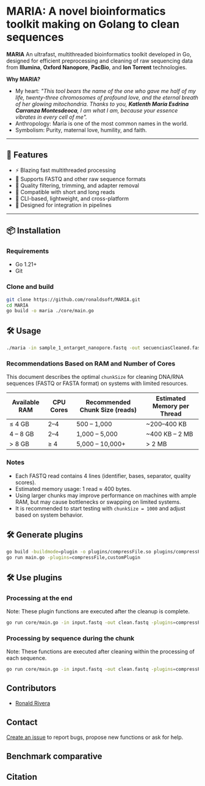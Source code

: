 # MARIA: A novel bioinformatics toolkit making on Golang to clean sequences

**MARIA** An ultrafast, multithreaded bioinformatics toolkit developed in Go, designed for efficient preprocessing and cleaning of raw sequencing data from **Illumina**, **Oxford Nanopore**, **PacBio**, and **Ion Torrent** technologies.

**Why MARIA?**

- My heart: _"This tool bears the name of the one who gave me half of my life, twenty-three chromosomes of profound love, and the eternal breath of her glowing mitochondria. Thanks to you, **Katlenth María Esdrina Carranza Montesdeoca**, I am what I am, because your essence vibrates in every cell of me"._
- Anthropology: María is one of the most common names in the world.
- Symbolism: Purity, maternal love, humility, and faith.

---

## 🚀 Features

- ⚡ Blazing fast multithreaded processing
- 🧬 Supports FASTQ and other raw sequence formats
- 🧹 Quality filtering, trimming, and adapter removal
- 🧪 Compatible with short and long reads
- 🔧 CLI-based, lightweight, and cross-platform
- 🔄 Designed for integration in pipelines

---

## 📦 Installation

### Requirements

- Go 1.21+
- Git

### Clone and build

```bash
git clone https://github.com/ronaldsoft/MARIA.git
cd MARIA
go build -o maria ./core/main.go
```

## 🛠 Usage

```bash
./maria -in sample_1_ontarget_nanopore.fastq -out secuenciasCleaned.fastq -plugins=compressFile
```

### Recommendations Based on RAM and Number of Cores

This document describes the optimal `chunkSize` for cleaning DNA/RNA sequences (FASTQ or FASTA format) on systems with limited resources.

| Available RAM | CPU Cores | Recommended Chunk Size (reads) | Estimated Memory per Thread |
| ------------- | --------- | ------------------------------ | --------------------------- |
| ≤ 4 GB        | 2–4       | 500 – 1,000                    | ~200–400 KB                 |
| 4 – 8 GB      | 2–4       | 1,000 – 5,000                  | ~400 KB – 2 MB              |
| > 8 GB        | ≥ 4       | 5,000 – 10,000+                | > 2 MB                      |

### Notes

- Each FASTQ read contains 4 lines (identifier, bases, separator, quality scores).
- Estimated memory usage: 1 read ≈ 400 bytes.
- Using larger chunks may improve performance on machines with ample RAM, but may cause bottlenecks or swapping on limited systems.
- It is recommended to start testing with `chunkSize = 1000` and adjust based on system behavior.

## 🛠 Generate plugins

```bash
go build -buildmode=plugin -o plugins/compressFile.so plugins/compressFile.go
go run main.go -plugins=compressFile,customPlugin
```

## 🛠 Use plugins

### Processing at the end

Note: These plugin functions are executed after the cleanup is complete.

```bash
go run core/main.go -in input.fastq -out clean.fastq -plugins=compressFile
```

### Processing by sequence during the chunk

Note: These functions are executed after cleaning within the processing of each sequence.

```bash
go run core/main.go -in input.fastq -out clean.fastq -plugins=compressFile -preworker true
```

## Contributors

- [Ronald Rivera](https://github.com/ronaldsoft)

## Contact

[Create an issue](https://github.com/ronaldsoft/MARIA/issues) to report bugs,
propose new functions or ask for help.

<!-- ## License

[MIT License](https://github.com/ronaldsoft/MARIA/blob/master/LICENSE) -->

## Benchmark comparative

## Citation
